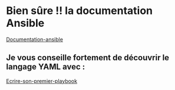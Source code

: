 # Bien sûre !! la documentation Ansible 

[Documentation-ansible](https://docs.ansible.com/ansible/latest/network/getting_started/first_playbook.html#run-your-first-network-ansible-command)

## Je vous conseille fortement de découvrir le langage YAML avec :

[Ecrire-son-premier-playbook](https://iac.goffinet.org/ansible-network/ecrire-premier-playbook/)
